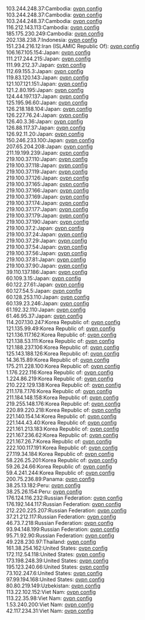 103.244.248.37:Cambodia: [ovpn config](vpn/103_244_248_37.ovpn)  
103.244.248.37:Cambodia: [ovpn config](vpn/103_244_248_37.ovpn)  
103.244.248.37:Cambodia: [ovpn config](vpn/103_244_248_37.ovpn)  
116.212.143.113:Cambodia: [ovpn config](vpn/116_212_143_113.ovpn)  
185.175.230.249:Cambodia: [ovpn config](vpn/185_175_230_249.ovpn)  
202.138.238.7:Indonesia: [ovpn config](vpn/202_138_238_7.ovpn)  
151.234.216.12:Iran (ISLAMIC Republic Of): [ovpn config](vpn/151_234_216_12.ovpn)  
106.167.105.154:Japan: [ovpn config](vpn/106_167_105_154.ovpn)  
111.217.244.215:Japan: [ovpn config](vpn/111_217_244_215.ovpn)  
111.99.212.37:Japan: [ovpn config](vpn/111_99_212_37.ovpn)  
112.69.155.3:Japan: [ovpn config](vpn/112_69_155_3.ovpn)  
119.83.120.143:Japan: [ovpn config](vpn/119_83_120_143.ovpn)  
121.107.121.151:Japan: [ovpn config](vpn/121_107_121_151.ovpn)  
121.2.80.195:Japan: [ovpn config](vpn/121_2_80_195.ovpn)  
124.44.197.137:Japan: [ovpn config](vpn/124_44_197_137.ovpn)  
125.195.96.60:Japan: [ovpn config](vpn/125_195_96_60.ovpn)  
126.218.188.104:Japan: [ovpn config](vpn/126_218_188_104.ovpn)  
126.227.76.24:Japan: [ovpn config](vpn/126_227_76_24.ovpn)  
126.40.3.36:Japan: [ovpn config](vpn/126_40_3_36.ovpn)  
126.88.117.37:Japan: [ovpn config](vpn/126_88_117_37.ovpn)  
126.92.11.20:Japan: [ovpn config](vpn/126_92_11_20.ovpn)  
150.246.233.100:Japan: [ovpn config](vpn/150_246_233_100.ovpn)  
207.65.204.208:Japan: [ovpn config](vpn/207_65_204_208.ovpn)  
211.19.199.239:Japan: [ovpn config](vpn/211_19_199_239.ovpn)  
219.100.37.110:Japan: [ovpn config](vpn/219_100_37_110.ovpn)  
219.100.37.118:Japan: [ovpn config](vpn/219_100_37_118.ovpn)  
219.100.37.119:Japan: [ovpn config](vpn/219_100_37_119.ovpn)  
219.100.37.126:Japan: [ovpn config](vpn/219_100_37_126.ovpn)  
219.100.37.165:Japan: [ovpn config](vpn/219_100_37_165.ovpn)  
219.100.37.166:Japan: [ovpn config](vpn/219_100_37_166.ovpn)  
219.100.37.169:Japan: [ovpn config](vpn/219_100_37_169.ovpn)  
219.100.37.174:Japan: [ovpn config](vpn/219_100_37_174.ovpn)  
219.100.37.177:Japan: [ovpn config](vpn/219_100_37_177.ovpn)  
219.100.37.179:Japan: [ovpn config](vpn/219_100_37_179.ovpn)  
219.100.37.190:Japan: [ovpn config](vpn/219_100_37_190.ovpn)  
219.100.37.2:Japan: [ovpn config](vpn/219_100_37_2.ovpn)  
219.100.37.24:Japan: [ovpn config](vpn/219_100_37_24.ovpn)  
219.100.37.29:Japan: [ovpn config](vpn/219_100_37_29.ovpn)  
219.100.37.54:Japan: [ovpn config](vpn/219_100_37_54.ovpn)  
219.100.37.56:Japan: [ovpn config](vpn/219_100_37_56.ovpn)  
219.100.37.81:Japan: [ovpn config](vpn/219_100_37_81.ovpn)  
219.100.37.90:Japan: [ovpn config](vpn/219_100_37_90.ovpn)  
39.110.137.186:Japan: [ovpn config](vpn/39_110_137_186.ovpn)  
60.109.3.15:Japan: [ovpn config](vpn/60_109_3_15.ovpn)  
60.122.27.61:Japan: [ovpn config](vpn/60_122_27_61.ovpn)  
60.127.54.5:Japan: [ovpn config](vpn/60_127_54_5.ovpn)  
60.128.253.110:Japan: [ovpn config](vpn/60_128_253_110.ovpn)  
60.139.23.246:Japan: [ovpn config](vpn/60_139_23_246.ovpn)  
61.192.32.110:Japan: [ovpn config](vpn/61_192_32_110.ovpn)  
61.46.95.37:Japan: [ovpn config](vpn/61_46_95_37.ovpn)  
114.207.130.247:Korea Republic of: [ovpn config](vpn/114_207_130_247.ovpn)  
121.135.99.49:Korea Republic of: [ovpn config](vpn/121_135_99_49.ovpn)  
121.136.117.162:Korea Republic of: [ovpn config](vpn/121_136_117_162.ovpn)  
121.138.53.111:Korea Republic of: [ovpn config](vpn/121_138_53_111.ovpn)  
121.188.237.106:Korea Republic of: [ovpn config](vpn/121_188_237_106.ovpn)  
125.143.188.126:Korea Republic of: [ovpn config](vpn/125_143_188_126.ovpn)  
14.36.15.89:Korea Republic of: [ovpn config](vpn/14_36_15_89.ovpn)  
175.211.228.100:Korea Republic of: [ovpn config](vpn/175_211_228_100.ovpn)  
1.176.222.116:Korea Republic of: [ovpn config](vpn/1_176_222_116.ovpn)  
1.224.86.219:Korea Republic of: [ovpn config](vpn/1_224_86_219.ovpn)  
210.222.129.138:Korea Republic of: [ovpn config](vpn/210_222_129_138.ovpn)  
211.178.7.176:Korea Republic of: [ovpn config](vpn/211_178_7_176.ovpn)  
211.184.148.158:Korea Republic of: [ovpn config](vpn/211_184_148_158.ovpn)  
219.255.148.176:Korea Republic of: [ovpn config](vpn/219_255_148_176.ovpn)  
220.89.220.218:Korea Republic of: [ovpn config](vpn/220_89_220_218.ovpn)  
221.140.154.14:Korea Republic of: [ovpn config](vpn/221_140_154_14.ovpn)  
221.144.43.40:Korea Republic of: [ovpn config](vpn/221_144_43_40.ovpn)  
221.161.213.183:Korea Republic of: [ovpn config](vpn/221_161_213_183.ovpn)  
221.167.236.62:Korea Republic of: [ovpn config](vpn/221_167_236_62.ovpn)  
221.167.26.7:Korea Republic of: [ovpn config](vpn/221_167_26_7.ovpn)  
222.100.117.191:Korea Republic of: [ovpn config](vpn/222_100_117_191.ovpn)  
27.119.34.184:Korea Republic of: [ovpn config](vpn/27_119_34_184.ovpn)  
58.226.25.201:Korea Republic of: [ovpn config](vpn/58_226_25_201.ovpn)  
59.26.24.66:Korea Republic of: [ovpn config](vpn/59_26_24_66.ovpn)  
59.4.241.244:Korea Republic of: [ovpn config](vpn/59_4_241_244.ovpn)  
200.75.236.89:Panama: [ovpn config](vpn/200_75_236_89.ovpn)  
38.25.13.182:Peru: [ovpn config](vpn/38_25_13_182.ovpn)  
38.25.26.154:Peru: [ovpn config](vpn/38_25_26_154.ovpn)  
176.124.116.232:Russian Federation: [ovpn config](vpn/176_124_116_232.ovpn)  
176.192.144.117:Russian Federation: [ovpn config](vpn/176_192_144_117.ovpn)  
212.220.225.207:Russian Federation: [ovpn config](vpn/212_220_225_207.ovpn)  
37.21.212.117:Russian Federation: [ovpn config](vpn/37_21_212_117.ovpn)  
46.73.7.218:Russian Federation: [ovpn config](vpn/46_73_7_218.ovpn)  
93.94.148.199:Russian Federation: [ovpn config](vpn/93_94_148_199.ovpn)  
95.71.92.90:Russian Federation: [ovpn config](vpn/95_71_92_90.ovpn)  
49.228.230.97:Thailand: [ovpn config](vpn/49_228_230_97.ovpn)  
161.38.254.162:United States: [ovpn config](vpn/161_38_254_162.ovpn)  
172.112.54.118:United States: [ovpn config](vpn/172_112_54_118.ovpn)  
173.198.248.39:United States: [ovpn config](vpn/173_198_248_39.ovpn)  
195.123.240.66:United States: [ovpn config](vpn/195_123_240_66.ovpn)  
73.102.247.6:United States: [ovpn config](vpn/73_102_247_6.ovpn)  
97.99.194.168:United States: [ovpn config](vpn/97_99_194_168.ovpn)  
80.80.219.149:Uzbekistan: [ovpn config](vpn/80_80_219_149.ovpn)  
113.22.102.152:Viet Nam: [ovpn config](vpn/113_22_102_152.ovpn)  
113.22.35.98:Viet Nam: [ovpn config](vpn/113_22_35_98.ovpn)  
1.53.240.200:Viet Nam: [ovpn config](vpn/1_53_240_200.ovpn)  
42.117.234.31:Viet Nam: [ovpn config](vpn/42_117_234_31.ovpn)  
